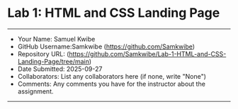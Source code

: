 # Lab 1: HTML and CSS Landing Page

---

- Your Name: Samuel Kwibe
- GitHub Username:Samkwibe (https://github.com/Samkwibe)
- Repository URL: (https://github.com/Samkwibe/Lab-1-HTML-and-CSS-Landing-Page/tree/main)
- Date Submitted: 2025-09-27
- Collaborators: List any collaborators here (if none, write "None")
- Comments: Any comments you have for the instructor about the assignment.

---
